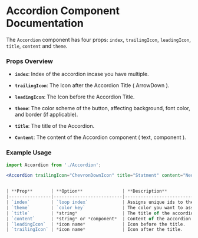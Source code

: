 # Accordion Component Documentation

The `Accordion` component has four props: `index`, `trailingIcon`, `leadingIcon`, `title`, `content` and `theme`.

### Props Overview

- **`index`**: Index of the accordion incase you have multiple.

- **`trailingIcon`**: The Icon after the Accordion Title ( ArrowDown ).

- **`leadingIcon`**: The Icon before the Accordion Title.

- **`theme`**: The color scheme of the button, affecting background, font color, and border (if applicable).

- **`title`**: The title of the Accordion.

- **`Content`**: The content of the Accordion component ( text, component ).

### Example Usage

```jsx
import Accordion from './Accordion';

<Accordion trailingIcon="ChevronDownIcon" title="Statment" content="Neque porro quisquam est qui dolorem ipsum quia" theme="blue-400"/>


| **Prop**       | **Option**               | **Description**                                     |
|----------------|--------------------------|-----------------------------------------------------|
| `index`        | `loop index`             | Assigns unique ids to the components.               |
| `theme`        | `color key`              | The color you want to assign the accordion.         |
| `title`        | *string*                 | The title of the accordion.                         |
| `content`      | *string* or *component*  | Content of the accordion component.                 |
| `leadingIcon`  | *icon name*              | Icon before the title.                              |
| `trailingIcon` | *icon name*              | Icon after the title.                               |
